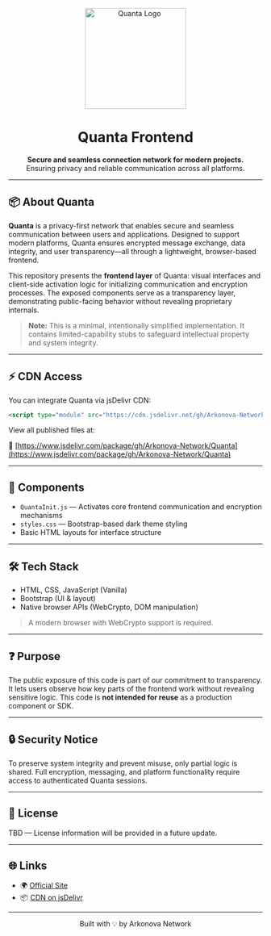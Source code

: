 <p align="center">
  <img src="https://arkonova.ru/static/img/Quanta.png" alt="Quanta Logo" width="200"/>
</p>

<h1 align="center">Quanta Frontend</h1>

<p align="center">
  <strong>Secure and seamless connection network for modern projects.</strong><br>
  Ensuring privacy and reliable communication across all platforms.
</p>

---

## 📦 About Quanta

**Quanta** is a privacy-first network that enables secure and seamless communication between users and applications. Designed to support modern platforms, Quanta ensures encrypted message exchange, data integrity, and user transparency—all through a lightweight, browser-based frontend.

This repository presents the **frontend layer** of Quanta: visual interfaces and client-side activation logic for initializing communication and encryption processes. The exposed components serve as a transparency layer, demonstrating public-facing behavior without revealing proprietary internals.

> **Note:** This is a minimal, intentionally simplified implementation. It contains limited-capability stubs to safeguard intellectual property and system integrity.

---

## ⚡ CDN Access

You can integrate Quanta via jsDelivr CDN:

```html
<script type="module" src="https://cdn.jsdelivr.net/gh/Arkonova-Network/Quanta@master/js/QuantaInit.js"></script>
```

View all published files at:

🔗 [https://www.jsdelivr.com/package/gh/Arkonova-Network/Quanta](https://www.jsdelivr.com/package/gh/Arkonova-Network/Quanta)

---

## 🧩 Components

* `QuantaInit.js` — Activates core frontend communication and encryption mechanisms
* `styles.css` — Bootstrap-based dark theme styling
* Basic HTML layouts for interface structure

---

## 🛠️ Tech Stack

* HTML, CSS, JavaScript (Vanilla)
* Bootstrap (UI & layout)
* Native browser APIs (WebCrypto, DOM manipulation)

> A modern browser with WebCrypto support is required.

---

## ❓ Purpose

The public exposure of this code is part of our commitment to transparency. It lets users observe how key parts of the frontend work without revealing sensitive logic. This code is **not intended for reuse** as a production component or SDK.

---

## 🔒 Security Notice

To preserve system integrity and prevent misuse, only partial logic is shared. Full encryption, messaging, and platform functionality require access to authenticated Quanta sessions.

---

## 📜 License

TBD — License information will be provided in a future update.

---

## 🌐 Links

* 🌍 [Official Site](https://arkonova.ru)
* 📦 [CDN on jsDelivr](https://www.jsdelivr.com/package/gh/Arkonova-Network/Quanta)

---

<p align="center">
  Built with 💡 by Arkonova Network
</p>
